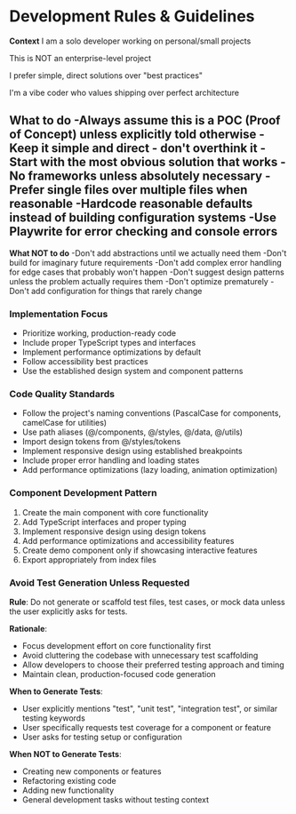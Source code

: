 # Development Rules & Guidelines
**Context**
I am a solo developer working on personal/small projects

This is NOT an enterprise-level project

I prefer simple, direct solutions over "best practices"

I'm a vibe coder who values shipping over perfect architecture

**What to do**
-Always assume this is a POC (Proof of Concept) unless explicitly told otherwise
-Keep it simple and direct - don't overthink it
-Start with the most obvious solution that works
-No frameworks unless absolutely necessary
-Prefer single files over multiple files when reasonable
-Hardcode reasonable defaults instead of building configuration systems
-Use Playwrite for error checking and console errors 
-

**What NOT to do**
-Don't add abstractions until we actually need them
-Don't build for imaginary future requirements
-Don't add complex error handling for edge cases that probably won't happen
-Don't suggest design patterns unless the problem actually requires them
-Don't optimize prematurely
-Don't add configuration for things that rarely change

### Implementation Focus
- Prioritize working, production-ready code
- Include proper TypeScript types and interfaces
- Implement performance optimizations by default
- Follow accessibility best practices
- Use the established design system and component patterns

### Code Quality Standards
- Follow the project's naming conventions (PascalCase for components, camelCase for utilities)
- Use path aliases (@/components, @/styles, @/data, @/utils)
- Import design tokens from @/styles/tokens
- Implement responsive design using established breakpoints
- Include proper error handling and loading states
- Add performance optimizations (lazy loading, animation optimization)

### Component Development Pattern
1. Create the main component with core functionality
2. Add TypeScript interfaces and proper typing
3. Implement responsive design using design tokens
4. Add performance optimizations and accessibility features
5. Create demo component only if showcasing interactive features
6. Export appropriately from index files


### Avoid Test Generation Unless Requested
**Rule**: Do not generate or scaffold test files, test cases, or mock data unless the user explicitly asks for tests.

**Rationale**: 
- Focus development effort on core functionality first
- Avoid cluttering the codebase with unnecessary test scaffolding
- Allow developers to choose their preferred testing approach and timing
- Maintain clean, production-focused code generation

**When to Generate Tests**:
- User explicitly mentions "test", "unit test", "integration test", or similar testing keywords
- User specifically requests test coverage for a component or feature
- User asks for testing setup or configuration

**When NOT to Generate Tests**:
- Creating new components or features
- Refactoring existing code
- Adding new functionality
- General development tasks without testing context

